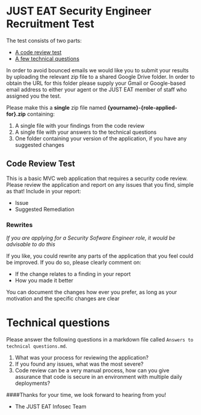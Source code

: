 JUST EAT Security Engineer Recruitment Test
===========================================

The test consists of two parts:

* [A code review test](#code-review-test)
* [A few technical questions](#technical-questions)

In order to avoid bounced emails we would like you to submit your results by uploading the relevant zip file to a shared Google Drive folder. In order to obtain the URL for this folder please supply your Gmail or Google-based email address to either your agent or the JUST EAT member of staff who assigned you the test.

Please make this a **single** zip file named **{yourname}-{role-applied-for}.zip** containing:

1. A single file with your findings from the code review
2. A single file with your answers to the technical questions
2. One folder containing your version of the application, if you have any suggested changes

## Code Review Test

This is a basic MVC web application that requires a security code review. Please review the application and report on any issues that you find, simple as that! Include in your report:

- Issue
- Suggested Remediation

### Rewrites

*If you are applying for a Security Sofware Engineer role, it would be advisable to do this*

If you like, you could rewrite any parts of the application that you feel could be improved. If you do so, please clearly comment on:

- If the change relates to a finding in your report
- How you made it better

You can document the changes how ever you prefer, as long as your motivation and the specific changes are clear

# Technical questions

Please answer the following questions in a markdown file called `Answers to technical questions.md`.

1. What was your process for reviewing the application?
2. If you found any issues, what was the most severe?
3. Code review can be a very manual process, how can you give assurance that code is secure in an environment with multiple daily deployments?

####Thanks for your time, we look forward to hearing from you!
- The JUST EAT Infosec Team
